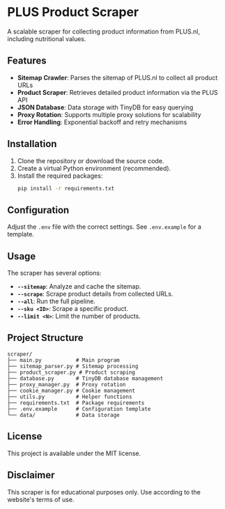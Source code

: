 # PLUS Product Scraper

A scalable scraper for collecting product information from PLUS.nl, including nutritional values.

## Features

- **Sitemap Crawler**: Parses the sitemap of PLUS.nl to collect all product URLs
- **Product Scraper**: Retrieves detailed product information via the PLUS API
- **JSON Database**: Data storage with TinyDB for easy querying
- **Proxy Rotation**: Supports multiple proxy solutions for scalability
- **Error Handling**: Exponential backoff and retry mechanisms

## Installation

1. Clone the repository or download the source code.
2. Create a virtual Python environment (recommended).
3. Install the required packages:
   ```bash
   pip install -r requirements.txt
   ```

## Configuration

Adjust the `.env` file with the correct settings. See `.env.example` for a template.

## Usage

The scraper has several options:

- **`--sitemap`**: Analyze and cache the sitemap.
- **`--scrape`**: Scrape product details from collected URLs.
- **`--all`**: Run the full pipeline.
- **`--sku <ID>`**: Scrape a specific product.
- **`--limit <N>`**: Limit the number of products.

## Project Structure

```
scraper/
├── main.py           # Main program
├── sitemap_parser.py # Sitemap processing
├── product_scraper.py # Product scraping
├── database.py       # TinyDB database management
├── proxy_manager.py  # Proxy rotation
├── cookie_manager.py # Cookie management
├── utils.py          # Helper functions
├── requirements.txt  # Package requirements
├── .env.example      # Configuration template
└── data/             # Data storage
```

## License

This project is available under the MIT license.

## Disclaimer

This scraper is for educational purposes only. Use according to the website's terms of use.
